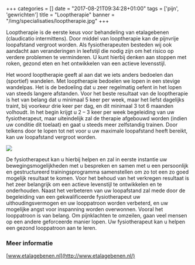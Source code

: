 +++
categories = []
date = "2017-08-21T09:34:28+01:00"
tags = ['pijn', 'gewrichten']
title = "Looptherapie"
banner = "/img/specialisaties/looptherapie.jpg"
+++

Looptherapie is de eerste keus voor behandeling van etalagebenen (claudicatio intermittens). Door middel van looptherapie kan de pijnvrije loopafstand vergroot worden. Als fysiotherapeuten besteden wij ook aandacht aan veranderingen in leefstijl die nodig zijn om het risico op verdere problemen te verminderen. U kunt hierbij denken aan stoppen met roken, gezond eten en het ontwikkelen van een actieve levensstijl.

<!--more-->

Het woord looptherapie geeft al aan dat we iets anders bedoelen dan (sportief) wandelen. Met looptherapie bedoelen we lopen in een stevige wandelpas. Het is de bedoeling dat u zeer regelmatig oefent in het lopen van steeds langere afstanden. Voor het beste resultaat van de looptherapie is het van belang dat u minimaal 5 keer per week, maar het liefst dagelijks traint, bij voorkeur drie keer per dag, en dit minimaal 3 tot 6 maanden volhoudt. In het begin krijgt u 2 – 3 keer per week begeleiding van uw fysiotherapeut, maar uiteindelijk zal de therapie afgebouwd worden (indien uw conditie dit toelaat) en gaat u steeds meer zelfstandig trainen. Door telkens door te lopen tot net voor u uw maximale loopafstand heeft bereikt, kan uw loopafstand vergroot worden.

<img src="/img/specialisaties/looptherapie.jpg" class="img-responsive">

De fysiotherapeut kan u hierbij helpen en zal in eerste instantie uw bewegingsmogelijkheden met u bespreken en samen met u een persoonlijk en gestructureerd trainingsprogramma samenstellen om zo tot een zo goed mogelijk resultaat te komen. Voor het behoud van het verkregen resultaat is het zeer belangrijk om een actieve levenstijl te ontwikkelen en te onderhouden.
Naast het verbeteren van uw loopafstand zal mede door de begeleiding van een gekwalificeerde fysiotherapeut uw uithoudingsvermogen en uw looppatroon worden verbeterd, en uw mogelijke angst voor inspanning worden overwonnen. Vooral het looppatroon is van belang. Om pijnklachten te omzeilen, gaan veel mensen op een andere geforceerde manier lopen. Uw fysiotherapeut kan u helpen een gezond looppatroon aan te leren.

### Meer informatie

[www.etalagebenen.nl](http://www.etalagebenen.nl/)
